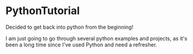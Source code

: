 PythonTutorial
==============

Decided to get back into python from the beginning!

I am just going to go through several python examples and projects, as it's been a long time since I've used Python and need a refresher.
